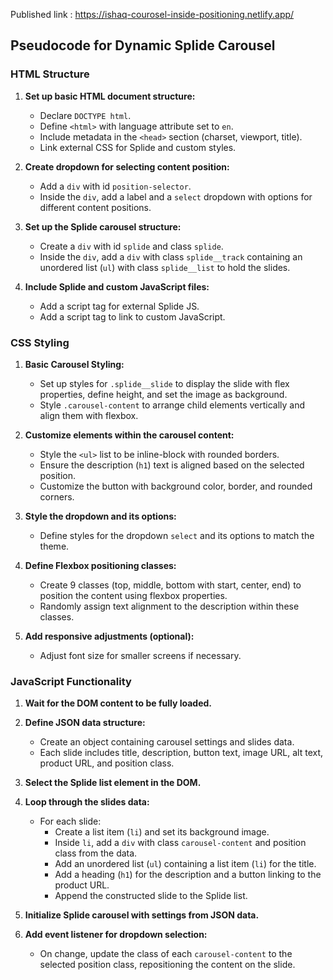 
Published link : https://ishaq-courosel-inside-positioning.netlify.app/


## Pseudocode for Dynamic Splide Carousel

### HTML Structure
1. **Set up basic HTML document structure:**
   - Declare `DOCTYPE html`.
   - Define `<html>` with language attribute set to `en`.
   - Include metadata in the `<head>` section (charset, viewport, title).
   - Link external CSS for Splide and custom styles.

2. **Create dropdown for selecting content position:**
   - Add a `div` with id `position-selector`.
   - Inside the `div`, add a label and a `select` dropdown with options for different content positions.

3. **Set up the Splide carousel structure:**
   - Create a `div` with id `splide` and class `splide`.
   - Inside the `div`, add a `div` with class `splide__track` containing an unordered list (`ul`) with class `splide__list` to hold the slides.

4. **Include Splide and custom JavaScript files:**
   - Add a script tag for external Splide JS.
   - Add a script tag to link to custom JavaScript.

### CSS Styling
1. **Basic Carousel Styling:**
   - Set up styles for `.splide__slide` to display the slide with flex properties, define height, and set the image as background.
   - Style `.carousel-content` to arrange child elements vertically and align them with flexbox.

2. **Customize elements within the carousel content:**
   - Style the `<ul>` list to be inline-block with rounded borders.
   - Ensure the description (`h1`) text is aligned based on the selected position.
   - Customize the button with background color, border, and rounded corners.

3. **Style the dropdown and its options:**
   - Define styles for the dropdown `select` and its options to match the theme.

4. **Define Flexbox positioning classes:**
   - Create 9 classes (top, middle, bottom with start, center, end) to position the content using flexbox properties.
   - Randomly assign text alignment to the description within these classes.

5. **Add responsive adjustments (optional):**
   - Adjust font size for smaller screens if necessary.

### JavaScript Functionality
1. **Wait for the DOM content to be fully loaded.**

2. **Define JSON data structure:**
   - Create an object containing carousel settings and slides data.
   - Each slide includes title, description, button text, image URL, alt text, product URL, and position class.

3. **Select the Splide list element in the DOM.**

4. **Loop through the slides data:**
   - For each slide:
     - Create a list item (`li`) and set its background image.
     - Inside `li`, add a `div` with class `carousel-content` and position class from the data.
     - Add an unordered list (`ul`) containing a list item (`li`) for the title.
     - Add a heading (`h1`) for the description and a button linking to the product URL.
     - Append the constructed slide to the Splide list.

5. **Initialize Splide carousel with settings from JSON data.**

6. **Add event listener for dropdown selection:**
   - On change, update the class of each `carousel-content` to the selected position class, repositioning the content on the slide.
